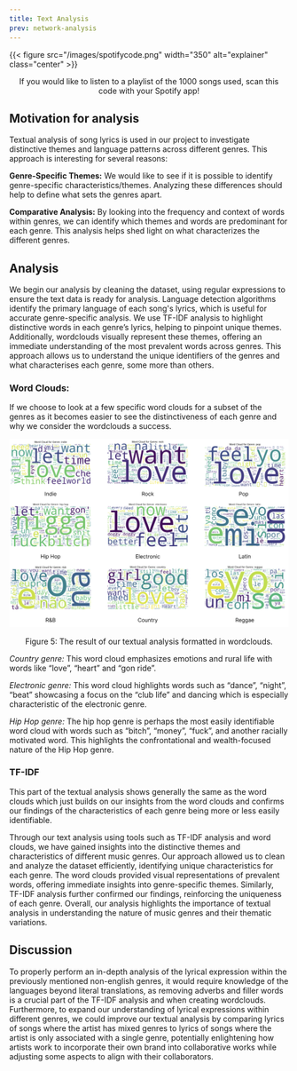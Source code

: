 ```yaml
---
title: Text Analysis
prev: network-analysis
---
```


{{< figure src="/images/spotifycode.png" width="350" alt="explainer" class="center" >}}
<p style="text-align: center;">If you would like to listen to a playlist of the 1000 songs used, scan this code with your Spotify app!</p>

## Motivation for analysis 

Textual analysis of song lyrics is used in our project to investigate distinctive themes and language patterns across different genres. This approach is interesting for several reasons:

**Genre-Specific Themes:** We would like to see if it is possible to identify genre-specific characteristics/themes. Analyzing these differences should help to define what sets the genres apart.

**Comparative Analysis:** By looking into the frequency and context of words within genres, we can identify which themes and words are predominant for each genre. This analysis helps shed light on what characterizes the different genres.

## Analysis 
We begin our analysis by cleaning the dataset, using regular expressions to ensure the text data is ready for analysis. Language detection algorithms identify the primary language of each song's lyrics, which is useful for accurate genre-specific analysis.
We use TF-IDF analysis to highlight distinctive words in each genre’s lyrics, helping to pinpoint unique themes. Additionally, wordclouds visually represent these themes, offering an immediate understanding of the most prevalent words across genres. This approach allows us to understand the unique identifiers of the genres and what characterises each genre, some more than others.

### Word Clouds:
If we choose to look at a few specific word clouds for a subset of the genres as it becomes easier to see the distinctiveness of each genre and why we consider the wordclouds a success.

![](/images/wordclouds.png)
<p style="text-align: center;">Figure 5: The result of our textual analysis formatted in wordclouds.</p>

*Country genre:* This word cloud emphasizes emotions and rural life with words like “love”, “heart” and “gon ride”.

*Electronic genre:* This word cloud highlights words such as “dance”, “night”, “beat” showcasing a focus on the “club life” and dancing which is especially characteristic of the electronic genre.

*Hip Hop genre:* The hip hop genre is perhaps the most easily identifiable word cloud with words such as “bitch”, “money”, “fuck”, and another racially motivated word. This highlights the confrontational and wealth-focused nature of the Hip Hop genre.

### TF-IDF 
This part of the textual analysis shows generally the same as the word clouds which just builds on our insights from the word clouds and confirms our findings of the characteristics of each genre being more or less easily identifiable. 

Through our text analysis using tools such as TF-IDF analysis and word clouds, we have gained insights into the distinctive themes and characteristics of different music genres. Our approach allowed us to clean and analyze the dataset efficiently, identifying unique characteristics for each genre. The word clouds provided visual representations of prevalent words, offering immediate insights into genre-specific themes. Similarly, TF-IDF analysis further confirmed our findings, reinforcing the uniqueness of each genre. Overall, our analysis highlights the importance of textual analysis in understanding the nature of music genres and their thematic variations.

## Discussion 
To properly perform an in-depth analysis of the lyrical expression within the previously mentioned non-english genres, it would require knowledge of the languages beyond literal translations, as removing adverbs and filler words is a crucial part of the TF-IDF analysis and when creating wordclouds. Furthermore, to expand our understanding of lyrical expressions within different genres, we could improve our textual analysis by comparing lyrics of songs where the artist has mixed genres to lyrics of songs where the artist is only associated with a single genre, potentially enlightening how artists work to incorporate their own brand into collaborative works while adjusting some aspects to align with their collaborators. 
